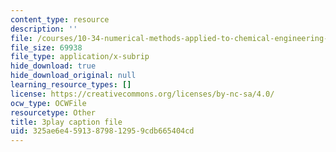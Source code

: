 ```yaml
---
content_type: resource
description: ''
file: /courses/10-34-numerical-methods-applied-to-chemical-engineering-fall-2015/325ae6e45913879812959cdb665404cd_WVAfgCmFonU.srt
file_size: 69938
file_type: application/x-subrip
hide_download: true
hide_download_original: null
learning_resource_types: []
license: https://creativecommons.org/licenses/by-nc-sa/4.0/
ocw_type: OCWFile
resourcetype: Other
title: 3play caption file
uid: 325ae6e4-5913-8798-1295-9cdb665404cd
---
```

